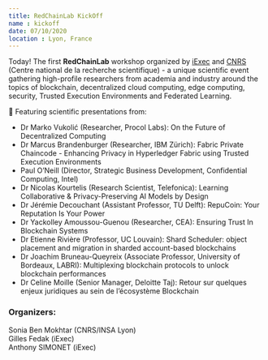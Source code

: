 ```yaml
---
title: RedChainLab KickOff
name : kickoff
date: 07/10/2020
location : Lyon, France
---
```


Today! The first **RedChainLab** workshop organized by [iExec](<https://iex.ec/fr/> "iExec") and [CNRS](<https://www.cnrs.fr/fr/page-daccueil> "CNRS") (Centre national de la recherche scientifique) - a unique scientific event gathering high-profile researchers from academia and industry around the topics of blockchain, decentralized cloud computing, edge computing, security, Trusted Execution Environments and Federated Learning.

🎤 Featuring scientific presentations from:

- Dr Marko Vukolić (Researcher, Procol Labs): On the Future of Decentralized Computing
- Dr Marcus Brandenburger (Researcher, IBM Zürich): Fabric Private Chaincode - Enhancing Privacy in Hyperledger Fabric using Trusted Execution Environments
- Paul O’Neill (Director, Strategic Business Development, Confidential Computing, Intel)
- Dr Nicolas Kourtelis  (Research Scientist, Telefonica): Learning Collaborative & Privacy-Preserving AI Models by Design
- Dr Jérémie Decouchant  (Assistant Professor, TU Delft): RepuCoin: Your Reputation Is Your Power
- Dr Yackolley Amoussou-Guenou (Researcher, CEA): Ensuring Trust In Blockchain Systems
- Dr Etienne Rivière (Professor, UC Louvain):
Shard Scheduler: object placement and migration in sharded account-based blockchains
- Dr Joachim Bruneau-Queyreix (Associate Professor, University of Bordeaux, LABRI):
Multiplexing blockchain protocols to unlock blockchain performances
- Dr Celine Moille (Senior Manager, Deloitte Taj): Retour sur quelques enjeux juridiques au sein de l’écosystème Blockchain

### Organizers:<br>
Sonia Ben Mokhtar (CNRS/INSA Lyon)<br>
Gilles Fedak (iExec)<br>
Anthony SIMONET (iExec)<br>
